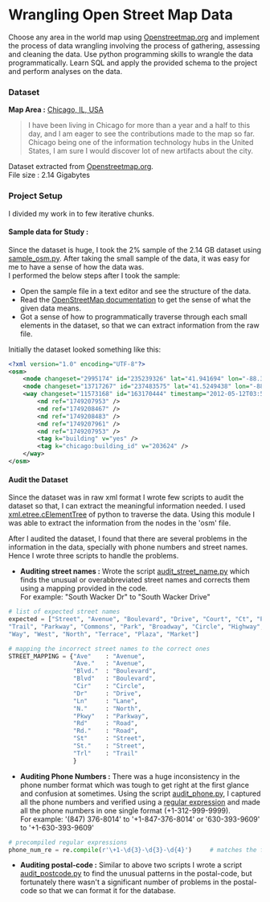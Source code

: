 # Wrangling Open Street Map Data

Choose any area in the world map using [Openstreetmap.org](https://www.openstreetmap.org) and implement the process of data wrangling involving the process of gathering, assessing and cleaning the data. Use python programming skills to wrangle the data programmatically. Learn SQL and apply the provided schema to the project and perform analyses on the data.

### Dataset
**Map Area :** [Chicago, IL, USA](https://en.wikipedia.org/wiki/Chicago)<br/>
> I have been living in Chicago for more than a year and a half to this day, and I am eager to see the contributions made to the map so far. Chicago being one of the information technology hubs in the United States, I am sure I would discover lot of new artifacts about the city.

Dataset extracted from [Openstreetmap.org](ps://www.openstreetmap.org).<br/>
File size : 2.14 Gigabytes <br/>

### Project Setup
I divided my work in to few iterative chunks.
#### **Sample data for Study :**
Since the dataset is huge, I took the 2% sample of the 2.14 GB dataset using [sample_osm.py](https://github.com/rzskhr/Data-Analyst-Nanodegree/blob/master/Projects/P3-Wrangle-OpenStreetMap-Data/sample_osm.py). After taking the small sample of the data, it was easy for me to have a sense of how the data was.<br/>
I performed the below steps after I took the sample:
* Open the sample file in a text editor and see the structure of the data.
* Read the [OpenStreetMap documentation](https://wiki.openstreetmap.org/wiki/OSM_XML) to get the sense of what the given data means.
* Got a sense of how to programmatically traverse through each small elements in the dataset, so that we can extract information from the raw file.

Initially the dataset looked something like this:
```xml
<?xml version="1.0" encoding="UTF-8"?>
<osm>
    <node changeset="2995174" id="235239326" lat="41.941694" lon="-88.325626" timestamp="2009-10-31T07:38:32Z" uid="147510" user="woodpeck_fixbot" version="2" />
    <node changeset="13717267" id="237483575" lat="41.5249438" lon="-88.0360975" timestamp="2012-11-02T00:40:15Z" uid="169600" user="patester24" version="5" />
    <way changeset="11573168" id="163170444" timestamp="2012-05-12T03:58:19Z" uid="674454" user="chicago-buildings" version="1">
        <nd ref="1749207953" />
        <nd ref="1749208467" />
        <nd ref="1749208483" />
        <nd ref="1749207961" />
        <nd ref="1749207953" />
        <tag k="building" v="yes" />
        <tag k="chicago:building_id" v="203624" />
    </way>
</osm>
```

#### Audit the Dataset
Since the dataset was in raw xml format I wrote few scripts to audit the dataset so that, I can extract the meaningful information needed. I used [xml.etree.cElementTree](https://docs.python.org/2/library/xml.etree.elementtree.html) of python to traverse the data. Using this module I was able to extract the information from the nodes in the 'osm' file.

After I audited the dataset, I found that there are several problems in the information in the data, specially with phone numbers and street names. Hence I wrote three scripts to handle the problems.
* **Auditing street names :** Wrote the script [audit_street_name.py](https://github.com/rzskhr/Data-Analyst-Nanodegree/blob/master/Projects/P3-Wrangle-OpenStreetMap-Data/audit_street_name.py) which finds the unusual or overabbreviated street names and corrects them using a mapping provided in the code. <br/>
For example: "South Wacker Dr" to "South Wacker Drive"
```python
# list of expected street names
expected = ["Street", "Avenue", "Boulevard", "Drive", "Court", "Ct", "Place", "Square", "Lane", "Road",
"Trail", "Parkway", "Commons", "Park", "Broadway", "Circle", "Highway", "Trail",
"Way", "West", "North", "Terrace", "Plaza", "Market"]

# mapping the incorrect street names to the correct ones
STREET_MAPPING = {"Ave"    : "Avenue",
                  "Ave."   : "Avenue",
                  "Blvd."  : "Boulevard",
                  "Blvd"   : "Boulevard",
                  "Cir"    : "Circle",
                  "Dr"     : "Drive",
                  "Ln"     : "Lane",
                  "N."     : "North",
                  "Pkwy"   : "Parkway",
                  "Rd"     : "Road",
                  "Rd."    : "Road",
                  "St"     : "Street",
                  "St."    : "Street",
                  "Trl"    : "Trail"
                  }
```
* **Auditing Phone Numbers :** There was a huge inconsistency in the phone number format which was tough to get right at the first glance and confusion at sometimes. Using the script [audit_phone.py](https://github.com/rzskhr/Data-Analyst-Nanodegree/blob/master/Projects/P3-Wrangle-OpenStreetMap-Data/audit_phone.py), I captured all the phone numbers and verified using a [regular expression](https://github.com/rzskhr/Data-Analyst-Nanodegree/blob/e4ddd04f2b4e73992a660019bb7eb313769e23b1/Projects/P3-Wrangle-OpenStreetMap-Data/audit_phone.py#L11) and made all the phone numbers in one single format (+1-312-999-9999).<br/>
For example: '(847) 376-8014' to '+1-847-376-8014' or '630-393-9609' to '+1-630-393-9609'
```python
# precompiled regular expressions
phone_num_re = re.compile(r'\+1-\d{3}-\d{3}-\d{4}')     # matches the format +1-312-999-9999
```

* **Auditing postal-code :** Similar to above two scripts I wrote a script [audit_postcode.py](https://github.com/rzskhr/Data-Analyst-Nanodegree/blob/master/Projects/P3-Wrangle-OpenStreetMap-Data/audit_postcode.py) to find the unusual patterns in the postal-code, but fortunately there wasn't a significant number of problems in the postal-code so that we can format it for the database.
